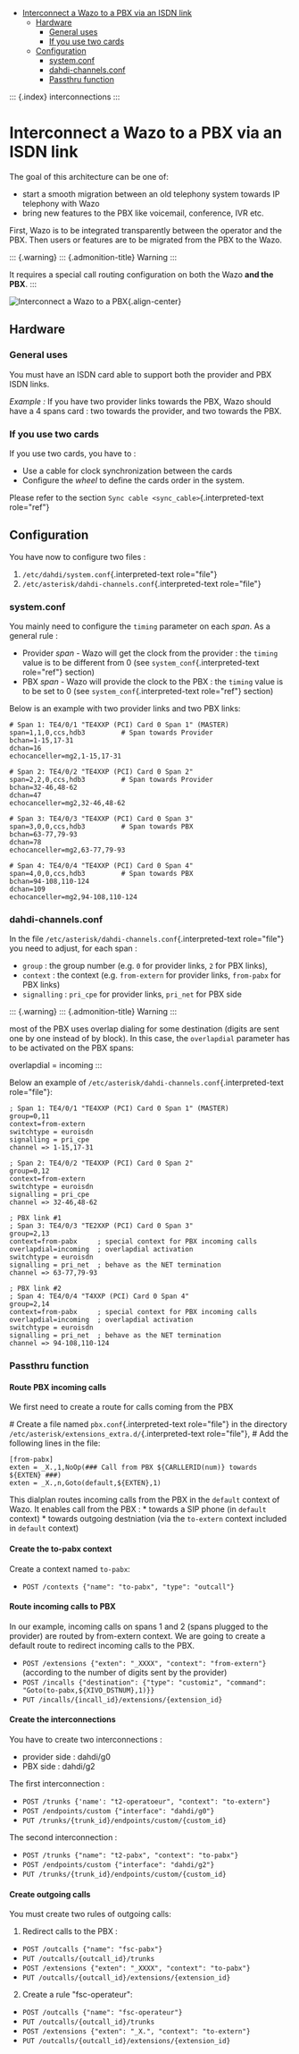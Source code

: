 -   [Interconnect a Wazo to a PBX via an ISDN
    link](#interconnect-a-wazo-to-a-pbx-via-an-isdn-link)
    -   [Hardware](#hardware)
        -   [General uses](#general-uses)
        -   [If you use two cards](#if-you-use-two-cards)
    -   [Configuration](#configuration)
        -   [system.conf](#system.conf)
        -   [dahdi-channels.conf](#dahdi-channels.conf)
        -   [Passthru function](#passthru-function)

::: {.index}
interconnections
:::

Interconnect a Wazo to a PBX via an ISDN link
=============================================

The goal of this architecture can be one of:

-   start a smooth migration between an old telephony system towards IP
    telephony with Wazo
-   bring new features to the PBX like voicemail, conference, IVR etc.

First, Wazo is to be integrated transparently between the operator and
the PBX. Then users or features are to be migrated from the PBX to the
Wazo.

::: {.warning}
::: {.admonition-title}
Warning
:::

It requires a special call routing configuration on both the Wazo **and
the PBX**.
:::

![Interconnect a Wazo to a PBX](images/xivo-pbx.png){.align-center}

Hardware
--------

### General uses

You must have an ISDN card able to support both the provider and PBX
ISDN links.

*Example :* If you have two provider links towards the PBX, Wazo should
have a 4 spans card : two towards the provider, and two towards the PBX.

### If you use two cards

If you use two cards, you have to :

-   Use a cable for clock synchronization between the cards
-   Configure the *wheel* to define the cards order in the system.

Please refer to the section `Sync cable <sync_cable>`{.interpreted-text
role="ref"}

Configuration
-------------

You have now to configure two files :

1.  `/etc/dahdi/system.conf`{.interpreted-text role="file"}
2.  `/etc/asterisk/dahdi-channels.conf`{.interpreted-text role="file"}

### system.conf

You mainly need to configure the `timing` parameter on each *span*. As a
general rule :

-   Provider *span* - Wazo will get the clock from the provider : the
    `timing` value is to be different from 0 (see
    `system_conf`{.interpreted-text role="ref"} section)
-   PBX *span* - Wazo will provide the clock to the PBX : the `timing`
    value is to be set to 0 (see `system_conf`{.interpreted-text
    role="ref"} section)

Below is an example with two provider links and two PBX links:

    # Span 1: TE4/0/1 "TE4XXP (PCI) Card 0 Span 1" (MASTER)
    span=1,1,0,ccs,hdb3         # Span towards Provider
    bchan=1-15,17-31
    dchan=16
    echocanceller=mg2,1-15,17-31

    # Span 2: TE4/0/2 "TE4XXP (PCI) Card 0 Span 2"
    span=2,2,0,ccs,hdb3         # Span towards Provider
    bchan=32-46,48-62
    dchan=47
    echocanceller=mg2,32-46,48-62

    # Span 3: TE4/0/3 "TE4XXP (PCI) Card 0 Span 3"
    span=3,0,0,ccs,hdb3         # Span towards PBX
    bchan=63-77,79-93
    dchan=78
    echocanceller=mg2,63-77,79-93

    # Span 4: TE4/0/4 "TE4XXP (PCI) Card 0 Span 4"
    span=4,0,0,ccs,hdb3         # Span towards PBX
    bchan=94-108,110-124
    dchan=109
    echocanceller=mg2,94-108,110-124

### dahdi-channels.conf

In the file `/etc/asterisk/dahdi-channels.conf`{.interpreted-text
role="file"} you need to adjust, for each span :

-   `group` : the group number (e.g. `0` for provider links, `2` for PBX
    links),
-   `context` : the context (e.g. `from-extern` for provider links,
    `from-pabx` for PBX links)
-   `signalling` : `pri_cpe` for provider links, `pri_net` for PBX side

::: {.warning}
::: {.admonition-title}
Warning
:::

most of the PBX uses overlap dialing for some destination (digits are
sent one by one instead of by block). In this case, the `overlapdial`
parameter has to be activated on the PBX spans:

overlapdial = incoming
:::

Below an example of
`/etc/asterisk/dahdi-channels.conf`{.interpreted-text role="file"}:

    ; Span 1: TE4/0/1 "TE4XXP (PCI) Card 0 Span 1" (MASTER)
    group=0,11
    context=from-extern
    switchtype = euroisdn
    signalling = pri_cpe
    channel => 1-15,17-31

    ; Span 2: TE4/0/2 "TE4XXP (PCI) Card 0 Span 2"
    group=0,12
    context=from-extern
    switchtype = euroisdn
    signalling = pri_cpe
    channel => 32-46,48-62

    ; PBX link #1
    ; Span 3: TE4/0/3 "TE2XXP (PCI) Card 0 Span 3"
    group=2,13
    context=from-pabx     ; special context for PBX incoming calls
    overlapdial=incoming  ; overlapdial activation
    switchtype = euroisdn
    signalling = pri_net  ; behave as the NET termination
    channel => 63-77,79-93

    ; PBX link #2
    ; Span 4: TE4/0/4 "T4XXP (PCI) Card 0 Span 4"
    group=2,14
    context=from-pabx     ; special context for PBX incoming calls
    overlapdial=incoming  ; overlapdial activation
    switchtype = euroisdn
    signalling = pri_net  ; behave as the NET termination
    channel => 94-108,110-124

### Passthru function

#### Route PBX incoming calls

We first need to create a route for calls coming from the PBX

\# Create a file named `pbx.conf`{.interpreted-text role="file"} in the
directory `/etc/asterisk/extensions_extra.d/`{.interpreted-text
role="file"}, \# Add the following lines in the file:

    [from-pabx]
    exten = _X.,1,NoOp(### Call from PBX ${CARLLERID(num)} towards ${EXTEN} ###)
    exten = _X.,n,Goto(default,${EXTEN},1)

This dialplan routes incoming calls from the PBX in the `default`
context of Wazo. It enables call from the PBX : \* towards a SIP phone
(in `default` context) \* towards outgoing destniation (via the
`to-extern` context included in `default` context)

#### Create the to-pabx context

Create a context named `to-pabx`:

-   `POST /contexts {"name": "to-pabx", "type": "outcall"}`

#### Route incoming calls to PBX

In our example, incoming calls on spans 1 and 2 (spans plugged to the
provider) are routed by from-extern context. We are going to create a
default route to redirect incoming calls to the PBX.

-   `POST /extensions {"exten": "_XXXX", "context": "from-extern"}`
    (according to the number of digits sent by the provider)
-   `POST /incalls {"destination": {"type": "customiz", "command": "Goto(to-pabx,${XIVO_DSTNUM},1)}}`
-   `PUT /incalls/{incall_id}/extensions/{extension_id}`

#### Create the interconnections

You have to create two interconnections :

-   provider side : dahdi/g0
-   PBX side : dahdi/g2

The first interconnection :

-   `POST /trunks {'name': "t2-operatoeur", "context": "to-extern"}`
-   `POST /endpoints/custom {"interface": "dahdi/g0"}`
-   `PUT /trunks/{trunk_id}/endpoints/custom/{custom_id}`

The second interconnection :

-   `POST /trunks {"name": "t2-pabx", "context": "to-pabx"}`
-   `POST /endpoints/custom {"interface": "dahdi/g2"}`
-   `PUT /trunks/{trunk_id}/endpoints/custom/{custom_id}`

#### Create outgoing calls

You must create two rules of outgoing calls:

1.  Redirect calls to the PBX :

-   `POST /outcalls {"name": "fsc-pabx"}`
-   `PUT /outcalls/{outcall_id}/trunks`
-   `POST /extensions {"exten": "_XXXX", "context": "to-pabx"}`
-   `PUT /outcalls/{outcall_id}/extensions/{extension_id}`

2.  Create a rule \"fsc-operateur\":

-   `POST /outcalls {"name": "fsc-operateur"}`
-   `PUT /outcalls/{outcall_id}/trunks`
-   `POST /extensions {"exten": "_X.", "context": "to-extern"}`
-   `PUT /outcalls/{outcall_id}/extensions/{extension_id}`
